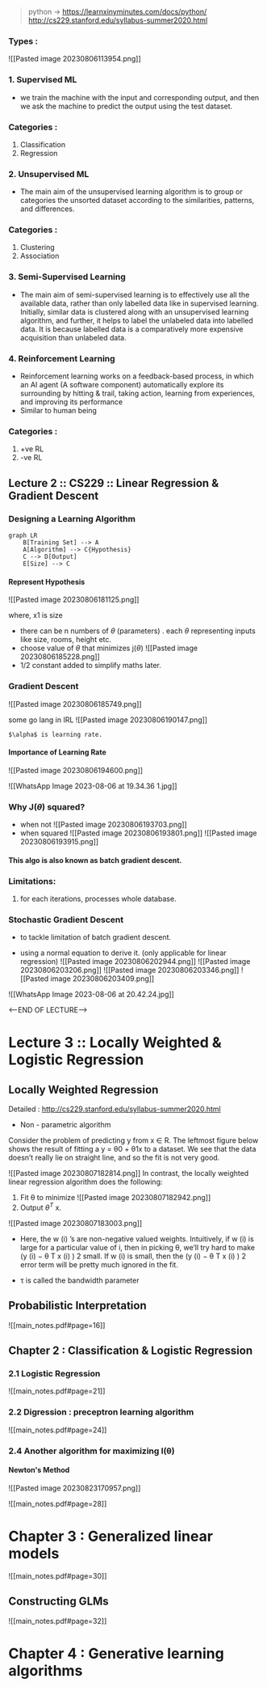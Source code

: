 > python -> https://learnxinyminutes.com/docs/python/
> http://cs229.stanford.edu/syllabus-summer2020.html
### Types :
![[Pasted image 20230806113954.png]]

### 1. Supervised ML
- we train the machine with the input and corresponding output, and then we ask the machine to predict the output using the test dataset.

### Categories :
1. Classification
2. Regression

### 2. Unsupervised ML
- The main aim of the unsupervised learning algorithm is to group or categories the unsorted dataset according to the similarities, patterns, and differences.

### Categories :
1. Clustering
2. Association

### 3. Semi-Supervised Learning
- The main aim of semi-supervised learning is to effectively use all the available data, rather than only labelled data like in supervised learning. Initially, similar data is clustered along with an unsupervised learning algorithm, and further, it helps to label the unlabeled data into labelled data. It is because labelled data is a comparatively more expensive acquisition than unlabeled data.

### 4. Reinforcement Learning
- Reinforcement learning works on a feedback-based process, in which an AI agent (A software component) automatically explore its surrounding by hitting & trail, taking action, learning from experiences, and improving its performance
- Similar to human being

### Categories :
1. +ve RL
2.  -ve RL


## Lecture 2 :: CS229 :: Linear Regression & Gradient Descent

### Designing a Learning Algorithm


```mermaid
graph LR
	B[Training Set] --> A
	A[Algorithm] --> C{Hypothesis}
    C --> D[Output]
    E[Size] --> C
```

#### Represent Hypothesis
![[Pasted image 20230806181125.png]]

where,
	x1 is size

- there can be n numbers of $\theta$ (parameters) . each $\theta$ representing inputs like size, rooms, height etc.
- choose value of $\theta$ that minimizes j($\theta$) 
![[Pasted image 20230806185228.png]]
- 1/2 constant added to simplify maths later.

### Gradient Descent 
![[Pasted image 20230806185749.png]]

some go lang in IRL
![[Pasted image 20230806190147.png]]

	$\alpha$ is learning rate.

#### Importance of Learning Rate
![[Pasted image 20230806194600.png]]


![[WhatsApp Image 2023-08-06 at 19.34.36 1.jpg]]

### Why J($\theta$) squared?

- when not
![[Pasted image 20230806193703.png]]
- when squared
![[Pasted image 20230806193801.png]]
![[Pasted image 20230806193915.png]]

#### This algo is also known as batch gradient descent.
### Limitations:
1. for each iterations, processes whole database.


### Stochastic Gradient Descent
- to tackle limitation of batch gradient descent.

- using a normal equation to derive it. (only applicable for linear regression)
![[Pasted image 20230806202944.png]]
![[Pasted image 20230806203206.png]]
![[Pasted image 20230806203346.png]]
![[Pasted image 20230806203409.png]]

![[WhatsApp Image 2023-08-06 at 20.42.24.jpg]]


<--END OF LECTURE-->

# Lecture 3 :: Locally Weighted & Logistic Regression

## Locally Weighted Regression

Detailed : http://cs229.stanford.edu/syllabus-summer2020.html

- Non - parametric algorithm

Consider the problem of predicting y from x ∈ R. The leftmost figure below shows the result of fitting a y = θ0 + θ1x to a dataset. We see that the data doesn’t really lie on straight line, and so the fit is not very good.

![[Pasted image 20230807182814.png]]
In contrast, the locally weighted linear regression algorithm does the following: 
1. Fit θ to minimize 
![[Pasted image 20230807182942.png]]
2. Output $θ^T$ x.

![[Pasted image 20230807183003.png]]

- Here, the w (i) ’s are non-negative valued weights. Intuitively, if w (i) is large for a particular value of i, then in picking θ, we’ll try hard to make (y (i) − θ T x (i) ) 2 small. If w (i) is small, then the (y (i) − θ T x (i) ) 2 error term will be pretty much ignored in the fit.

- τ is called the bandwidth parameter

## Probabilistic Interpretation
![[main_notes.pdf#page=16]]

## Chapter 2 : Classification & Logistic Regression

### 2.1 Logistic Regression
![[main_notes.pdf#page=21]]

### 2.2 Digression : preceptron learning algorithm

![[main_notes.pdf#page=24]]

### **2.4 Another algorithm for maximizing l(θ)** 

#### **Newton's Method**

![[Pasted image 20230823170957.png]]

![[main_notes.pdf#page=28]]



# Chapter 3 : Generalized linear models

![[main_notes.pdf#page=30]]

## Constructing GLMs
![[main_notes.pdf#page=32]]


# Chapter 4 : Generative learning algorithms